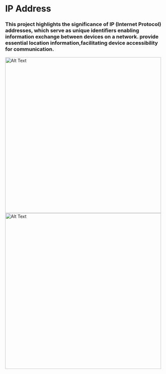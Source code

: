 <h1>IP Address</h1>
<h3>This project highlights the significance of IP (Internet Protocol) addresses, which serve as unique identifiers enabling information exchange between devices on a network.
   provide essential location information,facilitating device accessibility for communication.</h3>

   <img src=" 32854.png" alt="Alt Text" width="500" />
   <img src="C:\Users\user\OneDrive\Pictures\Screenshots 1\Screenshot 2024-09-20 233145.png" alt="Alt Text" width="500" />
   

